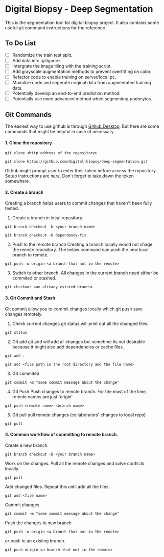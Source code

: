 # Digital Biopsy - Deep Segmentation
This is the segmentation tool for digital biopsy project. It also contains some useful git command instructions for the reference.
## To Do List
- [ ] Randomize the train test split.
- [ ] Add data into .gitignore.
- [ ] Intergrate the image tiling with the training script.
- [ ] Add grayscale augmentation methods to prevent overfitting on color.
- [ ] Refactor code to enable training on server/local pc.
- [ ] Modulize code and seperate original data from augmentated training data.
- [ ] Potentially develop an end-to-end prediction method.
- [ ] Potentially use more advanced method when segmenting podocytes.
## Git Commands
The easiest way to use github is through [Github Desktop](https://desktop.github.com/). But here are some commands that might be helpful in case of necessary.
#### 1. Clone the repository
```
git clone <http address of the repository>
```
```
git clone https://github.com/digital-biopsy/deep-segmentation.git
```
Github might prompt user to enter their token before access the repository. Setup instructions are [here](https://docs.github.com/en/authentication/keeping-your-account-and-data-secure/creating-a-personal-access-token). Don't forget to take down the token somewhere.
#### 2. Create a branch
Creating a branch helps users to commit changes that haven't been fully tested.
1. Create a branch in local repository.
```
git branch checkout -b <your branch name>
```
```
git branch checkout -b dependency-fix
```
2. Push to the remote branch
Creating a branch locally would not chage the remote repository. The below command can push the new local branch to remote.
```
git push -u origin <a branch that not in the remote>
```
3. Switch to other branch.
All changes in the current branch need either be commited or stashed.
```
git checkout <an already existed branch>
```
#### 3. Git Commit and Stash
Git commit allow you to commit changes locally which git push save changes remotely.
1. Check current changes
git status will print out all the changed files.
```
git status
```
2. Git add
git add will add all changes but sometime its not desirable because it might also add dependencies or cache files.
```
git add .
```
```
git add <file path in the root directory and the file name>
```
3. Git commited
```
git commit -m "some commit message about the change"
```

4. Git Push
Push changes to remote branch. For the most of the time, remote names are just 'origin'
```
git push <remote name> <branch name>
```
5. Git pull
pull remote changes (collaborators' changes to local repo)
```
git pull
```

#### 4. Common workflow of committing to remote branch.
Create a new branch.
```
git branch checkout -b <your branch name>
```
Work on the changes.
Pull all the remote changes and solve conflicts locally.
```
git pull
```
Add changed files. Repeat this until add all the files.
```
git add <file name>
```
Commit changes
```
git commit -m "some commit message about the change"
```
Push the changes to new branch
```
git push -u origin <a branch that not in the remote>
```
or push to an existing branch.
```
git push origin <a branch that not in the remote>
```
